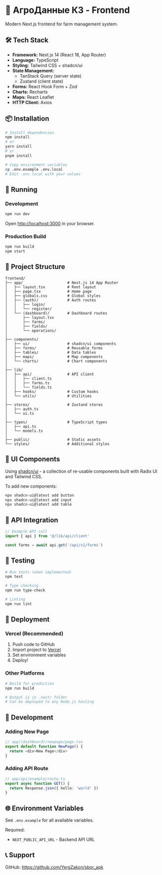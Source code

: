 # 🎨 АгроДанные КЗ - Frontend

Modern Next.js frontend for farm management system.

## 🛠️ Tech Stack

- **Framework:** Next.js 14 (React 18, App Router)
- **Language:** TypeScript
- **Styling:** Tailwind CSS + shadcn/ui
- **State Management:**
  - TanStack Query (server state)
  - Zustand (client state)
- **Forms:** React Hook Form + Zod
- **Charts:** Recharts
- **Maps:** React Leaflet
- **HTTP Client:** Axios

## 📦 Installation

```bash
# Install dependencies
npm install
# or
yarn install
# or
pnpm install

# Copy environment variables
cp .env.example .env.local
# Edit .env.local with your values
```

## 🚀 Running

### Development

```bash
npm run dev
```

Open [http://localhost:3000](http://localhost:3000) in your browser.

### Production Build

```bash
npm run build
npm start
```

## 📁 Project Structure

```
frontend/
├── app/                    # Next.js 14 App Router
│   ├── layout.tsx          # Root layout
│   ├── page.tsx            # Home page
│   ├── globals.css         # Global styles
│   ├── (auth)/             # Auth routes
│   │   ├── login/
│   │   └── register/
│   └── (dashboard)/        # Dashboard routes
│       ├── layout.tsx
│       ├── farms/
│       ├── fields/
│       └── operations/
│
├── components/
│   ├── ui/                 # shadcn/ui components
│   ├── forms/              # Reusable forms
│   ├── tables/             # Data tables
│   ├── maps/               # Map components
│   └── charts/             # Chart components
│
├── lib/
│   ├── api/                # API client
│   │   ├── client.ts
│   │   ├── farms.ts
│   │   └── fields.ts
│   ├── hooks/              # Custom hooks
│   └── utils/              # Utilities
│
├── stores/                 # Zustand stores
│   ├── auth.ts
│   └── ui.ts
│
├── types/                  # TypeScript types
│   ├── api.ts
│   └── models.ts
│
├── public/                 # Static assets
└── styles/                 # Additional styles
```

## 🎨 UI Components

Using [shadcn/ui](https://ui.shadcn.com/) - a collection of re-usable components built with Radix UI and Tailwind CSS.

To add new components:

```bash
npx shadcn-ui@latest add button
npx shadcn-ui@latest add input
npx shadcn-ui@latest add table
```

## 🔌 API Integration

```typescript
// Example API call
import { api } from '@/lib/api/client'

const farms = await api.get('/api/v1/farms')
```

## 🧪 Testing

```bash
# Run tests (when implemented)
npm test

# Type checking
npm run type-check

# Linting
npm run lint
```

## 🚀 Deployment

### Vercel (Recommended)

1. Push code to GitHub
2. Import project to [Vercel](https://vercel.com)
3. Set environment variables
4. Deploy!

### Other Platforms

```bash
# Build for production
npm run build

# Output is in .next/ folder
# Can be deployed to any Node.js hosting
```

## 📝 Development

### Adding New Page

```typescript
// app/(dashboard)/newpage/page.tsx
export default function NewPage() {
  return <div>New Page</div>
}
```

### Adding API Route

```typescript
// app/api/example/route.ts
export async function GET() {
  return Response.json({ hello: 'world' })
}
```

## 🌐 Environment Variables

See `.env.example` for all available variables.

Required:
- `NEXT_PUBLIC_API_URL` - Backend API URL

## 📞 Support

GitHub: https://github.com/YergZakon/sbor_apk
